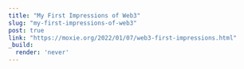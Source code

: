 ```yaml
---
title: "My First Impressions of Web3"
slug: "my-first-impressions-of-web3"
post: true
link: "https://moxie.org/2022/01/07/web3-first-impressions.html"
_build:
  render: 'never'
---
```


